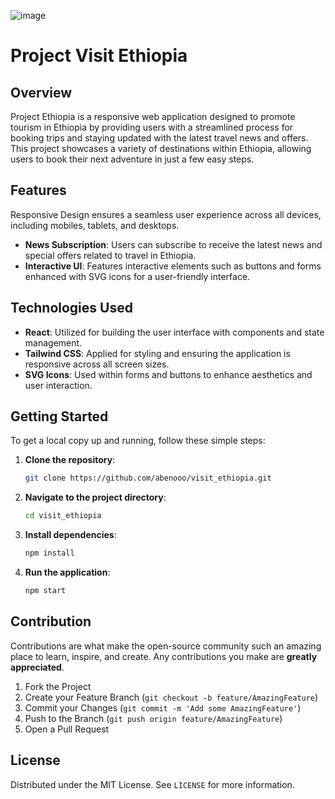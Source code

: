 ![image](https://github.com/user-attachments/assets/37181f95-0d5d-4447-8f2b-85c541ad144e)

# Project Visit Ethiopia

## Overview
Project Ethiopia is a responsive web application designed to promote tourism in Ethiopia by providing users with a streamlined process for booking trips and staying updated with the latest travel news and offers. This project showcases a variety of destinations within Ethiopia, allowing users to book their next adventure in just a few easy steps.

## Features
Responsive Design ensures a seamless user experience across all devices, including mobiles, tablets, and desktops.
- **News Subscription**: Users can subscribe to receive the latest news and special offers related to travel in Ethiopia.
- **Interactive UI**: Features interactive elements such as buttons and forms enhanced with SVG icons for a user-friendly interface.

## Technologies Used
- **React**: Utilized for building the user interface with components and state management.
- **Tailwind CSS**: Applied for styling and ensuring the application is responsive across all screen sizes.
- **SVG Icons**: Used within forms and buttons to enhance aesthetics and user interaction.

## Getting Started
To get a local copy up and running, follow these simple steps:

1. **Clone the repository**:
   ```bash
   git clone https://github.com/abenooo/visit_ethiopia.git
   ```
2. **Navigate to the project directory**:
   ```bash
   cd visit_ethiopia
   ```
3. **Install dependencies**:
   ```bash
   npm install
   ```
4. **Run the application**:
   ```bash
   npm start
   ```

## Contribution
Contributions are what make the open-source community such an amazing place to learn, inspire, and create. Any contributions you make are **greatly appreciated**.

1. Fork the Project
2. Create your Feature Branch (`git checkout -b feature/AmazingFeature`)
3. Commit your Changes (`git commit -m 'Add some AmazingFeature'`)
4. Push to the Branch (`git push origin feature/AmazingFeature`)
5. Open a Pull Request

## License
Distributed under the MIT License. See `LICENSE` for more information.

